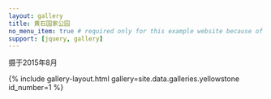 ```yaml
---
layout: gallery
title: 黄石国家公园
no_menu_item: true # required only for this example website because of menu construction
support: [jquery, gallery]
---
```


摄于2015年8月


{% include gallery-layout.html gallery=site.data.galleries.yellowstone id_number=1 %}

